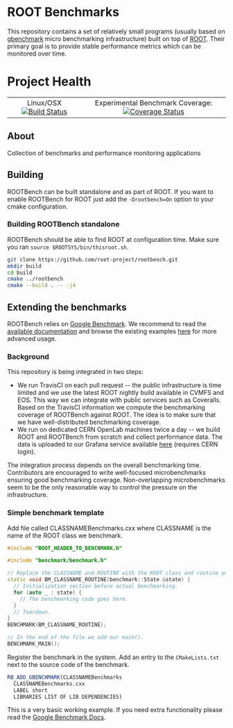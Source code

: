 # ROOT Benchmarks

This repository contains a set of relatively small programs (usually based on [gbenchmark](https://github.com/google/benchmark) micro benchmarking infrastructure) built on top of [ROOT](https://github.com/root-project/root). Their primary goal is to provide stable performance metrics which can be monitored over time.

# Project Health
|       |     |
| :---: |:---:|
| Linux/OSX [![Build Status](https://travis-ci.org/root-project/rootbench.svg?branch=master)](https://travis-ci.org/root-project/rootbench) | Experimental Benchmark Coverage: [![Coverage Status](https://coveralls.io/repos/github/root-project/rootbench/badge.svg?branch=master)](https://coveralls.io/github/root-project/rootbench?branch=master)  |  


## About
Collection of benchmarks and performance monitoring applications

## Building
ROOTBench can be built standalone and as part of ROOT. If you want to enable ROOTBench for ROOT just add the `-Drootbench=On` option to your cmake configuration.

### Building ROOTBench standalone
ROOTBench should be able to find ROOT at configuration time. Make sure you ran `source $ROOTSYS/bin/thisroot.sh`.
```bash
git clone https://github.com/root-project/rootbench.git
mkdir build
cd build
cmake ../rootbench
cmake --build . -- -j4
```
## Extending the benchmarks
ROOTBench relies on [Google Benchmark](https://github.com/google/benchmark). We recommend to read the [available documentation](https://github.com/google/benchmark/blob/master/README.md) and browse the existing examples [here](https://github.com/google/benchmark/tree/master/test) for more advanced usage.

### Background
This repository is being integrated in two steps:
  * We run TravisCI on each pull request -- the public infrastructure is time limited and we use the latest ROOT nightly build available in CVMFS and EOS. This way we can integrate with public services such as Coveralls. Based on the TravisCI information we compute the benchmarking coverage of ROOTBench against ROOT. The idea is to make sure that we have well-distributed benchmarking coverage.
  * We run on dedicated CERN OpenLab machines twice a day -- we build ROOT and ROOTBench from scratch and collect performance data. The data is uploaded to our Grafana service available [here](https://rootbnch-grafana-test.cern.ch) (requires CERN login).
  
The integration process depends on the overall benchmarking time. Contributors are encouraged to write well-focused microbenchmarks ensuring good benchmarking coverage. Non-overlapping microbenchmarks seem to be the only reasonable way to control the pressure on the infrastructure.

### Simple benchmark template
Add file called CLASSNAMEBenchmarks.cxx where CLASSNAME is the name of the ROOT class we benchmark.

```cpp
#include "ROOT_HEADER_TO_BENCHMARK.h"

#include "benchmark/benchmark.h"

// Replace the CLASSNAME and ROUTINE with the ROOT class and routine you are benchmarking respectively. 
static void BM_CLASSNAME_ROUTINE(benchmark::State &state) {
  // Initialization section before actual benchmarking.
  for (auto _ : state) {
    // The benchmarking code goes here.
  }
  // Teardown.
}
BENCHMARK(BM_CLASSNAME_ROUTINE);

// In the end of the file we add our main().
BENCHMARK_MAIN();
```

Register the benchmark in the system. Add an entry to the `CMakeLists.txt` next to the source code of the benchmark.

```cmake
RB_ADD_GBENCHMARK(CLASSNAMEBenchmarks
  CLASSNAMEBenchmarks.cxx
  LABEL short
  LIBRARIES LIST OF LIB DEPENDENCIES)
```

This is a very basic working example. If you need extra functionality please read the [Google Benchmark Docs](https://github.com/google/benchmark/blob/master/README.md).
